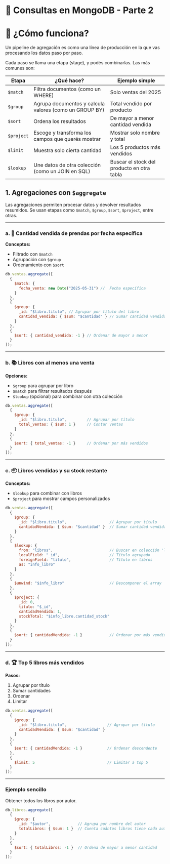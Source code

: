 
# 📘 Consultas en MongoDB - Parte 2


# 🔧 ¿Cómo funciona?
Un pipeline de agregación es como una línea de producción en la que vas procesando los datos paso por paso.

Cada paso se llama una etapa (stage), y podés  combinarlas. Las más comunes son:

| Etapa      | ¿Qué hace?                                               | Ejemplo simple                                 |
|------------|----------------------------------------------------------|------------------------------------------------|
| `$match`   | Filtra documentos (como un WHERE)                        | Solo ventas del 2025                           |
| `$group`   | Agrupa documentos y calcula valores (como un GROUP BY)   | Total vendido por producto                     |
| `$sort`    | Ordena los resultados                                    | De mayor a menor cantidad vendida              |
| `$project` | Escoge y transforma los campos que querés mostrar        | Mostrar solo nombre y total                    |
| `$limit`   | Muestra solo cierta cantidad                             | Los 5 productos más vendidos                   |
| `$lookup`  | Une datos de otra colección (como un JOIN en SQL)        | Buscar el stock del producto en otra tabla     |


## 1. Agregaciones con `$aggregate`

Las agregaciones permiten procesar datos y devolver resultados resumidos. Se usan etapas como `$match`, `$group`, `$sort`, `$project`, entre otras.

---

### a. 📅 Cantidad vendida de prendas por fecha específica

**Conceptos:**
- Filtrado con `$match`
- Agrupación con `$group`
- Ordenamiento con `$sort`

```js
db.ventas.aggregate([
  {
    $match: {
      fecha_venta: new Date("2025-05-31") //  Fecha específica
    }
  },
  {
    $group: {
      _id: "$libro.titulo", // Agrupar por título del libro
      cantidad_vendida: { $sum: "$cantidad" } // Sumar cantidad vendida
    }
  },
  {
    $sort: { cantidad_vendida: -1 } // Ordenar de mayor a menor
  }
]);
```


---

### b. 📚 Libros con al menos una venta

**Opciones:**
- `$group` para agrupar por libro
- `$match` para filtrar resultados después
- `$lookup` (opcional) para combinar con otra colección

```js
db.ventas.aggregate([
  {
    $group: {
      _id: "$libro.titulo",         // Agrupar por título
      total_ventas: { $sum: 1 }     // Contar ventas
    }
  },
  {
    $sort: { total_ventas: -1 }     // Ordenar por más vendidos
  }
]);
```

---

### c. 📦 Libros vendidas y su stock restante

**Conceptos:**
- `$lookup` para combinar con libros
- `$project` para mostrar campos personalizados

```js
db.ventas.aggregate([
  {
    $group: {
      _id: "$libro.titulo",                   // Agrupar por título
      cantidadVendida: { $sum: "$cantidad" }  // Sumar cantidad vendida
    }
  },
  {
    $lookup: {
      from: "libros",                         // Buscar en colección 'libros'
      localField: "_id",                      // Título agrupado
      foreignField: "titulo",                 // Título en libros
      as: "info_libro"
    }
  },
  {
    $unwind: "$info_libro"                    // Descomponer el array
  },
  {
    $project: {
      _id: 0,
      titulo: "$_id",
      cantidadVendida: 1,
      stockTotal: "$info_libro.cantidad_stock"
    }
  },
  {
    $sort: { cantidadVendida: -1 }            // Ordenar por más vendidos
  }
]);
```

---

### d. 🏆 Top 5 libros más vendidos

**Pasos:**
1. Agrupar por título
2. Sumar cantidades
3. Ordenar
4. Limitar

```js
db.ventas.aggregate([
  {
    $group: {
      _id: "$libro.titulo",                  // Agrupar por título
      cantidadVendida: { $sum: "$cantidad" }
    }
  },
  {
    $sort: { cantidadVendida: -1 }           // Ordenar descendente
  },
  {
    $limit: 5                                // Limitar a top 5
  }
]);
```

---

### Ejemplo sencillo

Obtener todos los libros por autor.

```js
db.libros.aggregate([
  {
    $group: {
      _id: "$autor",            // Agrupa por nombre del autor
      totalLibros: { $sum: 1 }  // Cuenta cuántos libros tiene cada autor
    }
  },
  {
    $sort: { totalLibros: -1 }  // Ordena de mayor a menor cantidad
  }
]);

```
